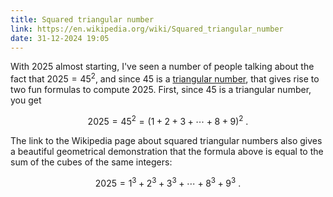 ```yaml
---
title: Squared triangular number
link: https://en.wikipedia.org/wiki/Squared_triangular_number
date: 31-12-2024 19:05
---
```


With 2025 almost starting, I've seen a number of people talking about the fact that $2025 = 45^2$, and since $45$ is a [triangular number](https://en.wikipedia.org/wiki/Triangular_number), that gives rise to two fun formulas to compute $2025$.
First, since $45$ is a triangular number, you get

$$2025 = 45^2 = (1 + 2 + 3 + \cdots + 8 + 9)^2 ~ .$$

The link to the Wikipedia page about squared triangular numbers also gives a beautiful geometrical demonstration that the formula above is equal to the sum of the cubes of the same integers:

$$2025 = 1^3 + 2^3 + 3^3 + \cdots + 8^3 + 9^3 ~ .$$

